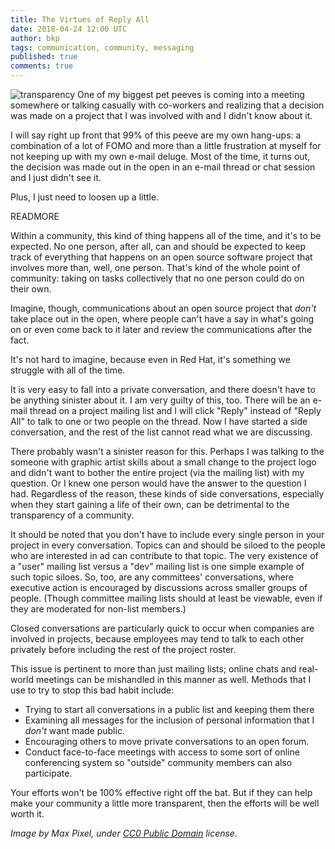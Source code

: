 ```yaml
---
title: The Virtues of Reply All
date: 2018-04-24 12:00 UTC
author: bkp
tags: communication, community, messaging
published: true
comments: true
---
```


![transparency](blog/transparent-ball.jpg) One of my biggest pet peeves is coming into a meeting somewhere or talking casually with co-workers and realizing that a decision was made on a project that I was involved with and I didn't know about it.

I will say right up front that 99% of this peeve are my own hang-ups: a combination of a lot of FOMO and more than a little frustration at myself for not keeping up with my own e-mail deluge. Most of the time, it turns out, the decision was made out in the open in an e-mail thread or chat session and I just didn't see it.

Plus, I just need to loosen up a little.

READMORE

Within a community, this kind of thing happens all of the time, and it's to be expected. No one person, after all, can and should be expected to keep track of everything that happens on an open source software project that involves more than, well, one person. That's kind of the whole point of community: taking on tasks collectively that no one person could do on their own.

Imagine, though, communications about an open source project that *don't* take place out in the open, where people can't have a say in what's going on or even come back to it later and review the communications after the fact.

It's not hard to imagine, because even in Red Hat, it's something we struggle with all of the time.

It is very easy to fall into a private conversation, and there doesn't have to be anything sinister about it. I am very guilty of this, too. There will be an e-mail thread on a project mailing list and I will click "Reply" instead of "Reply All" to talk to one or two people on the thread. Now I have started a side conversation, and the rest of the list cannot read what we are discussing.

There probably wasn't a sinister reason for this. Perhaps I was talking to the someone with graphic artist skills about a small change to the project logo and didn't want to bother the entire project (via the mailing list) with my question. Or I knew one person would have the answer to the question I had. Regardless of the reason, these kinds of side conversations, especially when they start gaining a life of their own, can be detrimental to the transparency of a community.

It should be noted that you don't have to include every single person in your project in every conversation. Topics can and should be siloed to the people who are interested in ad can contribute to that topic. The very existence of a "user" mailing list versus a "dev" mailing list is one simple example of such topic siloes. So, too, are any committees' conversations, where executive action is encouraged by discussions across smaller groups of people. (Though committee mailing lists should at least be viewable, even if they are moderated for non-list members.)

Closed conversations are particularly quick to occur when companies are involved in projects, because employees may tend to talk to each other privately before including the rest of the project roster.

This issue is pertinent to more than just mailing lists; online chats and real-world meetings can be mishandled in this manner as well. Methods that I use to try to stop this bad habit include:

* Trying to start all conversations in a public list and keeping them there
* Examining all messages for the inclusion of personal information that I *don't* want made public.
* Encouraging others to move private conversations to an open forum.
*  Conduct face-to-face meetings with access to some sort of online conferencing system so "outside" community members can also participate.

Your efforts won't be 100% effective right off the bat. But if they can help make your community a little more transparent, then the efforts will be well worth it.

*Image by Max Pixel, under [CC0 Public Domain](https://creativecommons.org/publicdomain/zero/1.0/deed.en) license.*
